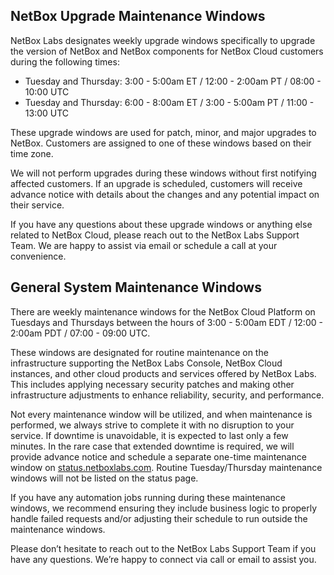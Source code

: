 ## NetBox Upgrade Maintenance Windows
NetBox Labs designates weekly upgrade windows specifically to upgrade the version of NetBox and NetBox components for NetBox Cloud customers during the following times:

- Tuesday and Thursday: 3:00 - 5:00am ET / 12:00 - 2:00am PT / 08:00 - 10:00 UTC
- Tuesday and Thursday: 6:00 - 8:00am ET / 3:00 - 5:00am PT / 11:00 - 13:00 UTC

These upgrade windows are used for patch, minor, and major upgrades to NetBox. Customers are assigned to one of these windows based on their time zone.

We will not perform upgrades during these windows without first notifying affected customers. If an upgrade is scheduled, customers will receive advance notice with details about the changes and any potential impact on their service.

If you have any questions about these upgrade windows or anything else related to NetBox Cloud, please reach out to the NetBox Labs Support Team. We are happy to assist via email or schedule a call at your convenience.


## General System Maintenance Windows
There are weekly maintenance windows for the NetBox Cloud Platform on Tuesdays and Thursdays between the hours of 3:00 - 5:00am EDT / 12:00 - 2:00am PDT / 07:00 - 09:00 UTC.

These windows are designated for routine maintenance on the infrastructure supporting the NetBox Labs Console, NetBox Cloud instances, and other cloud products and services offered by NetBox Labs. This includes applying necessary security patches and making other infrastructure adjustments to enhance reliability, security, and performance.

Not every maintenance window will be utilized, and when maintenance is performed, we always strive to complete it with no disruption to your service. If downtime is unavoidable, it is expected to last only a few minutes. In the rare case that extended downtime is required, we will provide advance notice and schedule a separate one-time maintenance window on [status.netboxlabs.com]( https://status.netboxlabs.com/). Routine Tuesday/Thursday maintenance windows will not be listed on the status page.

If you have any automation jobs running during these maintenance windows, we recommend ensuring they include business logic to properly handle failed requests and/or adjusting their schedule to run outside the maintenance windows.

Please don’t hesitate to reach out to the NetBox Labs Support Team if you have any questions. We’re happy to connect via call or email to assist you.
